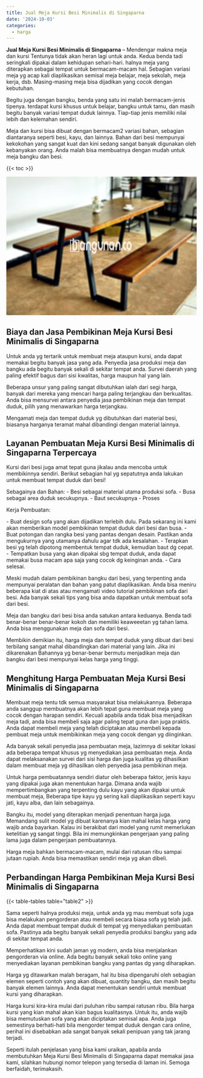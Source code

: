 ```yaml
---
title: Jual Meja Kursi Besi Minimalis di Singaparna
date: '2024-10-03'
categories:
  - harga
---
```


**Jual Meja Kursi Besi Minimalis di Singaparna** – Mendengar makna meja dan kursi Tentunya tidak akan heran lagi untuk anda. Kedua benda tadi seringkali dipakai dalam kehidupan sehari-hari. halnya meja yang diterapkan sebagai tempat untuk bermacam-macam hal. Sebagian variasi meja yg acap kali diaplikasikan semisal meja belajar, meja sekolah, meja kerja, dsb. Masing-masing meja bisa dijadikan yang cocok dengan kebutuhan.

Begitu juga dengan bangku, benda yang satu ini malah bermacam-jenis tipenya. terdapat kursi khusus untuk belajar, bangku untuk tamu, dan masih begitu banyak variasi tempat duduk lainnya. Tiap-tiap jenis memiliki nilai lebih dan kelemahan sendiri.

Meja dan kursi bisa dibuat dengan bermacam2 variasi bahan, sebagian diantaranya seperti besi, kayu, dan lainnya. Bahan dari besi mempunyai kekokohan yang sangat kuat dan kini sedang sangat banyak digunakan oleh kebanyakan orang. Anda malah bisa membuatnya dengan mudah untuk meja bangku dan besi.

{{< toc >}}

![Jual Meja Kursi Besi Minimalis di Singaparna](/images/jual-meja-besi-murah19.png)

## Biaya dan Jasa Pembikinan Meja Kursi Besi Minimalis di Singaparna

Untuk anda yg tertarik untuk membuat meja ataupun kursi, anda dapat memakai begitu banyak jasa yang ada. Penyedia jasa produksi meja dan bangku ada begitu banyak sekali di sekitar tempat anda. Survei daerah yang paling efektif bagus dari sisi kwalitas, harga maupun hal yang lain.

Beberapa unsur yang paling sangat dibutuhkan ialah dari segi harga, banyak dari mereka yang mencari harga paling terjangkau dan berkualitas. Anda bisa mensurvei antara penyedia jasa pembikinan meja dan tempat duduk, pilih yang menawarkan harga terjangkau.

Mengamati meja dan tempat duduk yg dibutuhkan dari material besi, biasanya harganya teramat mahal dibandingi dengan material lainnya.

## Layanan Pembuatan Meja Kursi Besi Minimalis di Singaparna Terpercaya

Kursi dari besi juga amat tepat guna jikalau anda mencoba untuk membikinnya sendiri. Berikut sebagian hal yg sepatutnya anda lakukan untuk membuat tempat duduk dari besi!

Sebagainya dan Bahan: - Besi sebagai material utama produksi sofa. - Busa sebagai area duduk secukupnya. - Baut secukupnya - Proses

Kerja Pembuatan:

\- Buat design sofa yang akan dijadikan terlebih dulu. Pada sekarang ini kami akan memberikan model pembikinan tempat duduk dari besi dan busa. - Buat potongan dan rangka besi yang pantas dengan desain. Pastikan anda mengukurnya yang utamanya dahulu agar tdk ada kesalahan. - Terapkan besi yg telah dipotong membentuk tempat duduk, kemudian baut dg cepat. - Tempatkan busa yang akan dipakai sbg tempat duduk, anda dapat memakai busa macam apa saja yang cocok dg keinginan anda. - Cara selesai.

Meski mudah dalam pembikinan bangku dari besi, yang terpenting anda mempunyai peralatan dan bahan yang patut diaplikasikan. Anda bisa meniru beberapa kiat di atas atau mengamati video tutorial pembikinan sofa dari besi. Ada banyak sekali tips yang bisa anda dapatkan untuk membuat sofa dari besi.

Meja dan bangku dari besi bisa anda satukan antara keduanya. Benda tadi benar-benar benar-benar kokoh dan memiliki keaweeetan yg tahan lama. Anda bisa menggunakan meja dan sofa dari besi.

Membikin demikian itu, harga meja dan tempat duduk yang dibuat dari besi terbilang sangat mahal dibandingkan dari material yang lain. Jika ini dikarenakan Bahannya yg benar-benar bermutu menjadikan meja dan bangku dari besi mempunyai kelas harga yang tinggi.

## Menghitung Harga Pembuatan Meja Kursi Besi Minimalis di Singaparna

Membuat meja tentu tdk semua masyarakat bisa melakukannya. Beberapa anda sanggup membuatnya akan lebih tepat guna membuat meja yang cocok dengan harapan sendiri. Kecuali apabila anda tidak bisa menjadikan meja tadi, anda bisa membeli saja agar paling tepat guna dan juga praktis. Anda dapat membeli meja yang telah diciptakan atau membeli kepada pembuat meja untuk membikinkan meja yang cocok dengan yg diinginkan.

Ada banyak sekali penyedia jasa pembuatan meja, lazimnya di sekitar lokasi ada beberapa tempat khusus yg menyediakan jasa pembuatan meja. Anda dapat melaksanakan survei dari sisi harga dan juga kualitas yg dihasilkan dalam membuat meja yg dihasilkan oleh penyedia jasa pembikinan meja.

Untuk harga pembuatannya sendiri diatur oleh beberapa faktor, jenis kayu yang dipakai juga akan menentukan harga. Dimana anda wajib mempertimbangkan yang terpenting dulu kayu yang akan dipakai untuk membuat meja, Beberapa tipe kayu yg sering kali diaplikasikan seperti kayu jati, kayu alba, dan lain sebagainya.

Bangku itu, model yang diterapkan menjadi penentuan harga juga. Memandang sulit model yg dibuat karenanya kian mahal kelas harga yang wajib anda bayarkan. Kalau ini berakibat dari model yang rumit memerlukan ketelitian yg sangat tinggi. Bila ini memungkinkan pengerjaan yang paling lama juga dalam pengerjaan pembuatannya.

Harga meja bahkan bermacam-macam, mulai dari ratusan ribu sampai jutaan rupiah. Anda bisa memastikan sendiri meja yg akan dibeli.

## Perbandingan Harga Pembikinan Meja Kursi Besi Minimalis di Singaparna

{{< table-tables table="table2" >}}

Sama seperti halnya produksi meja, untuk anda yg mau membuat sofa juga bisa melakukan pengorderan atau membeli secara biasa sofa yg telah jadi. Anda dapat membuat tempat duduk di tempat yg menyediakan pembuatan sofa. Pastinya ada begitu banyak sekali penyedia produksi bangku yang ada di sekitar tempat anda.

Memperhatikan kini sudah jaman yg modern, anda bisa menjalankan pengorderan via online. Ada begitu banyak sekali toko online yang menyediakan layanan pembikinan bangku yang pantas dg yang diharapkan.

Harga yg ditawarkan malah beragam, hal itu bisa dipengaruhi oleh sebagian elemen seperti contoh yang akan dibuat, quantity bangku, dan masih begitu banyak elemen lainnya. Anda dapat menentukan sendiri untuk membuat kursi yang diharapkan.

Harga kursi kira-kira mulai dari puluhan ribu sampai ratusan ribu. Bila harga kursi yang kian mahal akan kian bagus kualitasnya. Untuk itu, anda wajib bisa memutuskan sofa yang akan diciptakan semisal apa. Anda juga semestinya berhati-hati bila mengorder tempat duduk dengan cara online, perihal ini disebabkan ada sangat banyak sekali penipuan yang tak jarang terjadi.

Seperti itulah penjelasan yang bisa kami uraikan, apabila anda membutuhkan Meja Kursi Besi Minimalis di Singaparna dapat memakai jasa kami, silahkan hubungi nomor telepon yang tersedia di laman ini. Semoga berfaidah, terimakasih.
